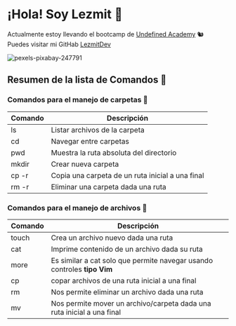 # ¡Hola! Soy Lezmit 👋
  
Actualmente estoy llevando el bootcamp de [Undefined Academy](https://undefined.academy/)  🐿️  
Puedes visitar mi GitHab [LezmitDev](https://github.com/lezmitdev) 


![pexels-pixabay-247791](https://user-images.githubusercontent.com/60019894/231908283-2345bfb2-ac83-416f-b7e7-6b6d46c0d00a.jpg)

## Resumen de la lista de Comandos 👀

### Comandos para el manejo de carpetas 📁   


  |Comando|                  Descripción                    |
  |-------|-------------------------------------------------|
  |  ls   | Listar archivos de la carpeta                   |
  |  cd   | Navegar entre carpetas                          |
  |  pwd  | Muestra la ruta absoluta del directorio         |
  | mkdir | Crear nueva carpeta                             |
  | cp -r | Copia una carpeta de un ruta inicial a una final|
  |rm -r  | Eliminar una carpeta dada una ruta              |
  
### Comandos para el manejo de archivos 📇 

  |Comando |                                Descripción                             |
  |--------|------------------------------------------------------------------------|
  |  touch | Crea un archivo nuevo dada una ruta                                    | 
  |   cat  | Imprime contenido de un archivo dada su ruta                           |
  |  more  | Es similar a cat solo que permite navegar usando controles **tipo Vim**|
  |   cp   | copar archivos de una ruta inicial a una final                         |
  |   rm   | Nos permite eliminar un archivo dada una ruta                          |
  |   mv   | Nos permite mover un archivo/carpeta dada una ruta inicial a una final |